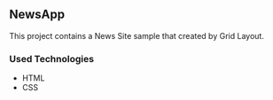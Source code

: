 ## NewsApp

This project contains a News Site sample that created by Grid Layout.

### Used Technologies

-   HTML
-   CSS
